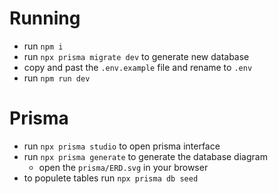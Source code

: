 # Running

- run `npm i`
- run `npx prisma migrate dev` to generate new database
- copy and past the `.env.example` file and rename to `.env`
- run `npm run dev`

# Prisma

- run `npx prisma studio` to open prisma interface
- run `npx prisma generate` to generate the database diagram
  - open the `prisma/ERD.svg` in your browser
- to populete tables run `npx prisma db seed`
